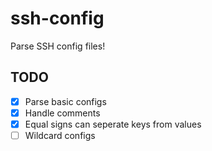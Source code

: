 # ssh-config
Parse SSH config files!

## TODO
- [x] Parse basic configs
- [x] Handle comments
- [x] Equal signs can seperate keys from values
- [ ] Wildcard configs
